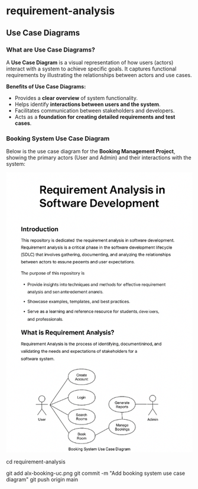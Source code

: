 # requirement-analysis
## Use Case Diagrams

### What are Use Case Diagrams?
A **Use Case Diagram** is a visual representation of how users (actors) interact with a system to achieve specific goals. It captures functional requirements by illustrating the relationships between actors and use cases.

**Benefits of Use Case Diagrams:**
- Provides a **clear overview** of system functionality.  
- Helps identify **interactions between users and the system**.  
- Facilitates communication between stakeholders and developers.  
- Acts as a **foundation for creating detailed requirements and test cases**.  

### Booking System Use Case Diagram
Below is the use case diagram for the **Booking Management Project**, showing the primary actors (User and Admin) and their interactions with the system:

![Booking System Use Case Diagram](alx-booking-uc.png)

cd requirement-analysis

git add alx-booking-uc.png
git commit -m "Add booking system use case diagram"
git push origin main

